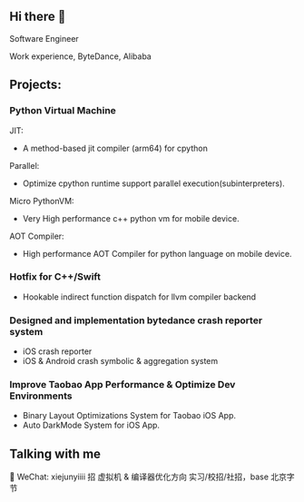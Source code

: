 
## Hi there 👋

Software Engineer 

Work experience, ByteDance, Alibaba

## Projects:
### Python Virtual Machine
  JIT:
  - A method-based jit compiler (arm64) for cpython

  Parallel:
  - Optimize cpython runtime support parallel execution(subinterpreters).

  Micro PythonVM: 
  - Very High performance c++ python vm for mobile device.

  AOT Compiler:
  - High performance AOT Compiler for python language on mobile device.

### Hotfix for C++/Swift
- Hookable indirect function dispatch for llvm compiler backend

### Designed and implementation bytedance crash reporter system
- iOS crash reporter
- iOS & Android crash symbolic & aggregation system

### Improve Taobao App Performance & Optimize Dev Environments
- Binary Layout Optimizations System for Taobao iOS App.
- Auto DarkMode System for iOS App.



## Talking with me
💬 WeChat: xiejunyiiii
招 虚拟机 & 编译器优化方向 实习/校招/社招，base 北京字节
